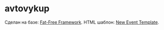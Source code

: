 # avtovykup

Сделан на базе: [Fat-Free Framework](http://fatfree.sf.net/).
HTML шаблон: [New Event Template](https://templatemo.com/tm-486-new-event).
